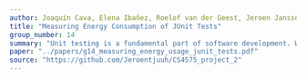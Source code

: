 ```yaml
---
author: Joaquín Cava, Elena Ibañez, Roelof van der Geest, Jeroen Janssen
title: "Measuring Energy Consumption of JUnit Tests"
group_number: 14
summary: "Unit testing is a fundamental part of software development. We measured energy usage of various JUnit test suites belonging to open-source Java projects. Using our own experiment pipeline we insert JoularJX into the project definitions to enable measurement of individual unittests. With the results we were able to define a few test definitions that are an indication of high energy usage."
paper: "../papers/g14_measuring_energy_usage_junit_tests.pdf"
source: "https://github.com/Jeroentjuuh/CS4575_project_2"
---
```

